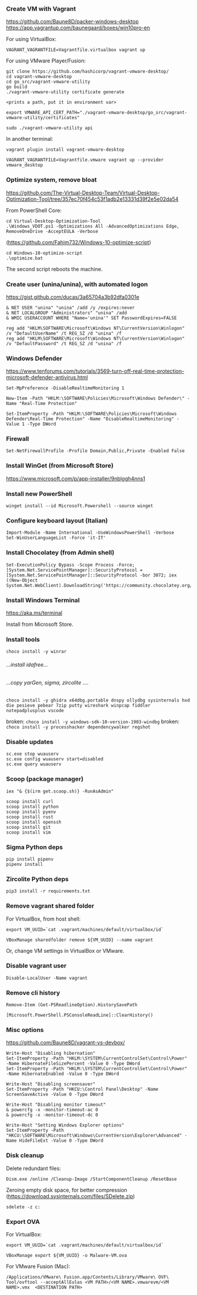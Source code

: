 ### Create VM with Vagrant ###
https://github.com/Baune8D/packer-windows-desktop
https://app.vagrantup.com/baunegaard/boxes/win10pro-en

For using VirtualBox:
```
VAGRANT_VAGRANTFILE=Vagrantfile.virtualbox vagrant up
```

For using VMware Player/Fusion:
```
git clone https://github.com/hashicorp/vagrant-vmware-desktop/
cd vagrant-vmware-desktop
cd go_src/vagrant-vmware-utility
go build
./vagrant-vmware-utility certificate generate

<prints a path, put it in environment var>

export VMWARE_API_CERT_PATH="./vagrant-vmware-desktop/go_src/vagrant-vmware-utility/certificates"

sudo ./vagrant-vmware-utility api
```

In another terminal:
```
vagrant plugin install vagrant-vmware-desktop

VAGRANT_VAGRANTFILE=Vagrantfile.vmware vagrant up --provider vmware_desktop
```



### Optimize system, remove bloat ###

https://github.com/The-Virtual-Desktop-Team/Virtual-Desktop-Optimization-Tool/tree/357ec70f454c53f1adb2e13331d39f2e5e02da54

From PowerShell Core:
```
cd Virtual-Desktop-Optimization-Tool
.\Windows_VDOT.ps1 -Optimizations All -AdvancedOptimizations Edge, RemoveOneDrive -AcceptEULA -Verbose
```

(https://github.com/Fahim732/Windows-10-optimize-script)
```
cd Windows-10-optimize-script
.\optimize.bat
```

The second script reboots the machine.


### Create user (unina/unina), with automated logon ###

https://gist.github.com/ducas/3a65704a3b92dfa0301e

```
& NET USER "unina" "unina" /add /y /expires:never
& NET LOCALGROUP "Administrators" "unina" /add
& WMIC USERACCOUNT WHERE "Name='unina'" SET PasswordExpires=FALSE

reg add "HKLM\SOFTWARE\Microsoft\Windows NT\CurrentVersion\Winlogon" /v "DefaultUserName" /t REG_SZ /d "unina" /f
reg add "HKLM\SOFTWARE\Microsoft\Windows NT\CurrentVersion\Winlogon" /v "DefaultPassword" /t REG_SZ /d "unina" /f
```




### Windows Defender ###
https://www.tenforums.com/tutorials/3569-turn-off-real-time-protection-microsoft-defender-antivirus.html

```
Set-MpPreference -DisableRealtimeMonitoring 1

New-Item -Path "HKLM:\SOFTWARE\Policies\Microsoft\Windows Defender\" -Name "Real-Time Protection"

Set-ItemProperty -Path "HKLM:\SOFTWARE\Policies\Microsoft\Windows Defender\Real-Time Protection" -Name "DisableRealtimeMonitoring" -Value 1 -Type DWord
```


### Firewall ###
```
Set-NetFirewallProfile -Profile Domain,Public,Private -Enabled False
```



### Install WinGet (from Microsoft Store) ###
https://www.microsoft.com/p/app-installer/9nblggh4nns1


### Install new PowerShell ###
```
winget install --id Microsoft.Powershell --source winget
```


### Configure keyboard layout (Italian) ###

```
Import-Module -Name International -UseWindowsPowerShell -Verbose
Set-WinUserLanguageList -Force 'it-IT'
```

### Install Chocolatey (from Admin shell) ###
```
Set-ExecutionPolicy Bypass -Scope Process -Force; [System.Net.ServicePointManager]::SecurityProtocol = [System.Net.ServicePointManager]::SecurityProtocol -bor 3072; iex ((New-Object System.Net.WebClient).DownloadString('https://community.chocolatey.org/install.ps1'))
```


### Install Windows Terminal ###
https://aka.ms/terminal

Install from Microsoft Store.


### Install tools
```
choco install -y winrar
```

###### ...install idafree...
###### ...copy yarGen, sigma, zircolite ....


```
choco install -y ghidra x64dbg.portable dnspy ollydbg sysinternals hxd die pesieve pebear 7zip putty wireshark winpcap fiddler notepadplusplus vscode
```

broken: `choco install -y windows-sdk-10-version-1903-windbg`
broken: `choco install -y processhacker dependencywalker regshot`




### Disable updates ###
```
sc.exe stop wuauserv
sc.exe config wuauserv start=disabled
sc.exe query wuauserv
```




### Scoop (package manager) ###
```
iex "& {$(irm get.scoop.sh)} -RunAsAdmin"

scoop install curl
scoop install python
scoop install pyenv
scoop install rust
scoop install openssh
scoop install git
scoop install vim
```



### Sigma Python deps ###
```
pip install pipenv
pipenv install
```

### Zircolite Python deps ###
```
pip3 install -r requirements.txt
```



### Remove vagrant shared folder ###

For VirtualBox, from host shell:

```
export VM_UUID=`cat .vagrant/machines/default/virtualbox/id`

VBoxManage sharedfolder remove ${VM_UUID} --name vagrant
```

Or, change VM settings in VirtualBox or VMware.



### Disable vagrant user ###
```
Disable-LocalUser -Name vagrant
```




### Remove cli history ###
```
Remove-Item (Get-PSReadlineOption).HistorySavePath

[Microsoft.PowerShell.PSConsoleReadLine]::ClearHistory()
```




### Misc options ###
https://github.com/Baune8D/vagrant-vs-devbox/

```
Write-Host "Disabling hibernation"
Set-ItemProperty -Path "HKLM:\SYSTEM\CurrentControlSet\Control\Power" -Name HibernateFileSizePercent -Value 0 -Type DWord
Set-ItemProperty -Path "HKLM:\SYSTEM\CurrentControlSet\Control\Power" -Name HibernateEnabled -Value 0 -Type DWord

Write-Host "Disabling screensaver"
Set-ItemProperty -Path "HKCU:\Control Panel\Desktop" -Name ScreenSaveActive -Value 0 -Type DWord

Write-Host "Disabling monitor timeout"
& powercfg -x -monitor-timeout-ac 0
& powercfg -x -monitor-timeout-dc 0

Write-Host "Setting Windows Explorer options"
Set-ItemProperty -Path "HKCU:\SOFTWARE\Microsoft\Windows\CurrentVersion\Explorer\Advanced" -Name HideFileExt -Value 0 -Type DWord
```





### Disk cleanup ###

Delete redundant files:
```
Dism.exe /online /Cleanup-Image /StartComponentCleanup /ResetBase
```

Zeroing empty disk space, for better compression (https://download.sysinternals.com/files/SDelete.zip)

```
sdelete -z c:
```



### Export OVA ###

For VirtualBox:
```
export VM_UUID=`cat .vagrant/machines/default/virtualbox/id`

VBoxManage export ${VM_UUID} -o Malware-VM.ova
```

For VMware Fusion (Mac):
```
/Applications/VMware\ Fusion.app/Contents/Library/VMware\ OVF\ Tool/ovftool --acceptAllEulas <VM PATH>/<VM NAME>.vmwarevm/<VM NAME>.vmx  <DESTINATION PATH>
```
